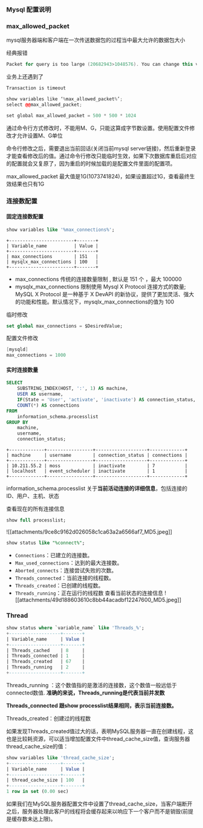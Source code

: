 
### Mysql 配置说明


### max_allowed_packet

mysql服务器端和客户端在一次传送数据包的过程当中最大允许的数据包大小

经典报错

```cpp
Packet for query is too large (20682943>1048576). You can change this value on the server by setting the max_allowed_packet’ variable.
```

业务上还遇到了

```cpp
Transaction is timeout
```

```cpp
show variables like ‘%max_allowed_packet%’;
select @@max_allowed_packet;
```

```cpp
set global max_allowed_packet = 500 * 500 * 1024
```

通过命令行方式修改时，不能用M、G，只能这算成字节数设置。使用配置文件修改才允许设置M、G单位

命令行修改之后，需要退出当前回话(关闭当前mysql server链接)，然后重新登录才能查看修改后的值。通过命令行修改只能临时生效，如果下次数据库重启后对应的配置就会又复原了，因为重启的时候加载的是配置文件里面的配置项。

max_allowed_packet 最大值是1G(1073741824)，如果设置超过1G，查看最终生效结果也只有1G

### 连接数配置

#### 固定连接数配置

```sql
show variables like '%max_connections%';
```

```
+------------------------+-------+
| Variable_name          | Value |
+------------------------+-------+
| max_connections        | 151   |
| mysqlx_max_connections | 100   |
+------------------------+-------+
```

- max_connections  传统的连接数量限制 , 默认是 151 个 ，最大 100000
- mysqlx_max_connections 限制使用 Mysql X Protocol 连接方式的数量; MySQL X Protocol 是一种基于 X DevAPI 的新协议，提供了更加灵活、强大的功能和性能。默认情况下，mysqlx_max_connections的值为 100

临时修改
```sql
set global max_connections = $DesiredValue;
```

配置文件修改
```c
[mysqld]
max_connections = 1000
```

#### 实时连接数量

```sql
SELECT
    SUBSTRING_INDEX(HOST, ':', 1) AS machine,
    USER AS username,
    IF(State = 'User', 'activate', 'inactivate') AS connection_status,
    COUNT(*) AS connections
FROM
    information_schema.processlist
GROUP BY
    machine,
    username,
    connection_status;
```

```
+-------------+-----------------+-------------------+-------------+
| machine     | username        | connection_status | connections |
+-------------+-----------------+-------------------+-------------+
| 10.211.55.2 | moss            | inactivate        | 7           |
| localhost   | event_scheduler | inactivate        | 1           |
+-------------+-----------------+-------------------+-------------+
```

information_schema.processlist 关于**当前活动连接的详细信息**，包括连接的 ID、用户、主机、状态


查看现在的所有连接信息
```sql
show full processlist;
```
![[attachments/9ce8c9162d026058c1ca63a2a6566af7_MD5.jpeg]]


```sql
show status like "%connect%";
```
- `Connections`：已建立的连接数。
- `Max_used_connections`：达到的最大连接数。
- `Aborted_connects`：连接尝试失败的次数。
- `Threads_connected`：当前连接的线程数。
- `Threads_created`：已创建的线程数。
- `Threads_running`：正在运行的线程数
查看当前状态的连接信息
![[attachments/49d188603610c8bb44acadbf12247600_MD5.jpeg]]

### Thread

```sql
show status where `variable_name` like 'Threads_%';
+-------------------+-------+
| Variable_name     | Value |
+-------------------+-------+
| Threads_cached    | 8     |
| Threads_connected | 1     |
| Threads_created   | 67    |
| Threads_running   | 2     |
+-------------------+-------+
```

Threads_running ：这个数值指的是激活的连接数，这个数值一般远低于connected数值. **准确的来说，Threads_running是代表当前并发数**

**Threads_connected 跟show processlist结果相同，表示当前连接数。**

Threads_created：创建过的线程数

如果发现Threads_created值过大的话，表明MySQL服务器一直在创建线程，这也是比较耗资源，可以适当增加配置文件中thread_cache_size值，查询服务器thread_cache_size的值：

```sql
show variables like 'thread_cache_size';
+-------------------+-------+
| Variable_name     | Value |
+-------------------+-------+
| thread_cache_size | 100   |
+-------------------+-------+
1 row in set (0.00 sec)
```

如果我们在MySQL服务器配置文件中设置了thread_cache_size，当客户端断开之后，服务器处理此客户的线程将会缓存起来以响应下一个客户而不是销毁(前提是缓存数未达上限)。